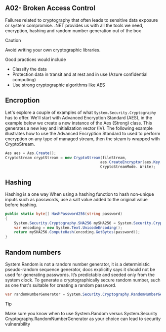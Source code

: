 ## A02- Broken Access Control

Failures related to cryptography that often leads to sensitive data exposure or system compromise.
.NET provides us with all the tools we need, encryption, hashing and random number generation out of the box

> [!CAUTION]
> Avoid writing your own cryptographic libraries.

Good practices would include

- Classify the data​
- Protection data in transit and at rest and in use (Azure confidential computing) ​
- Use strong cryptographic algorithms like AES

## Encroption
Let's explore a couple of examples of what ``System.Security.Cryptography`` has to offer.
We'll start with Advanced Encryption Standard (AES), in the example below we create a new instance of the Aes (Strong) class. This generates a new key and initialization vector (IV).​
The following example illustrates how to use the Advanced Encryption Standard to used to perform encryption on any type of managed stream, then the steam is wrapped with CryptoStream.

 ```csharp
Aes aes = Aes.Create();​
CryptoStream cryptStream = new CryptoStream(fileStream,
                                            ​aes.CreateEncryptor(aes.Key, aes.VI),​
                                            CryptoStreamMode. Write);
 ```

## Hashing

Hashing is a one way
When using a hashing function to hash non-unique inputs such as passwords, use a salt value added to the original value before hashing.

```csharp
public static byte[] HashPassword256(string password)​
{​
    System.Security.Cryptography.SHA256 mySHA256 = System.Security.Cryptography.SHA256.Create();​
    var encoding = new System.Text.UnicodeEncoding();​
    return mySHA256.ComputeHash(encoding.GetBytes(password));​
}        
```

## Random numbers

System.Random is not a random number generator, it is a deterministic pseudo-random sequence generator, docs explicitly says it should not be used for generating passwords. It’s predictable and seeded only from the system clock. To generate a cryptographically secure random number, such as one that's suitable for creating a random password.

```csharp
var randomNumberGenerator = System.Security.Cryptography.RandomNumberGenerator.Create();​
```

> [!TIP]
> Make sure you know when to use System.Random versus System.Security Cryptography.RandomNumberGenerator as your choice can lead to security vulnerability
